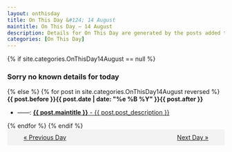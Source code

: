 ```yaml
---
layout: onthisday
title: On This Day &#124; 14 August
maintitle: On This Day — 14 August
description: Details for On This Day are generated by the posts added to the website so the content is subject to changes/updates over time.
categories: [On This Day]
---
```


{% if site.categories.OnThisDay14August == null %}
<h3>Sorry no known details for today</h3>
{% else %}
{% for post in site.categories.OnThisDay14August reversed %}
<strong>{{ post.before }}{{ post.date | date: "%e %B %Y" }}{{ post.after }}</strong>
<ul>
<li> ——: <a class="{{ post.class }}" href="{{ post.url }}"><strong>{{ post.maintitle }}</strong> - {{ post.post_description }}</a></li>
</ul>
{% endfor %}
{% endif %}
<br />
<div style="background-color: #f3f3f3; padding: 10px; border-radius: 5px; text-align: center; display: flex; justify-content: space-evenly;">
<a href="/onthisday/08/08-13">« Previous Day</a>
<span style="visibility:hidden;">[ Visit Leap Year February 29 ]</span>
<a href="/onthisday/08/08-15">Next Day »</a>
</div>
